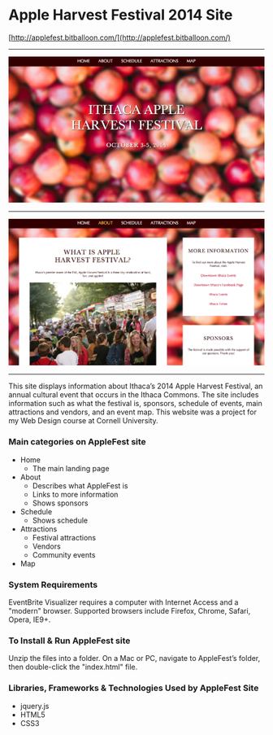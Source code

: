 Apple Harvest Festival 2014 Site
=====
[http://applefest.bitballoon.com/](http://applefest.bitballoon.com/)
- - - - -
![screenshot1](https://raw.githubusercontent.com/michellehn/AppleFest/master/images/screenshots/screenshot1.png)
- - - - -
![screenshot2](https://raw.githubusercontent.com/michellehn/AppleFest/master/images/screenshots/screenshot2.png)
- - - - -

This site displays information about Ithaca’s 2014 Apple Harvest Festival, an annual cultural event that occurs in the Ithaca Commons. The site includes information such as what the festival is, sponsors, schedule of events, main attractions and vendors, and an event map. This website was a project for my Web Design course at Cornell University.


### Main categories on AppleFest site
- Home
  * The main landing page
- About
  * Describes what AppleFest is
  * Links to more information
  * Shows sponsors
- Schedule
  * Shows schedule
- Attractions
  * Festival attractions
  * Vendors
  * Community events
- Map


### System Requirements
EventBrite Visualizer requires a computer with Internet Access and a
"modern" browser.  Supported browsers include Firefox, Chrome, Safari,
Opera, IE9+.


### To Install & Run AppleFest site
Unzip the files into a folder.  On a Mac or PC, navigate to
AppleFest’s folder, then double-click the "index.html" file.


### Libraries, Frameworks & Technologies Used by AppleFest Site
- jquery.js
- HTML5
- CSS3
